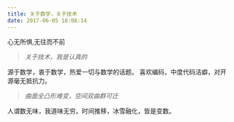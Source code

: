 ```yaml
---
title: 关于数学，关于技术
date: 2017-06-05 18:08:14
---
```


心无所惧,无往而不前

> *关于技术，我是认真的*

源于数学，衷于数学，热爱一切与数学的话题。
喜欢编码，中度代码洁癖，对开源毫无抵抗力。

> *曲面全凸形难变，空间双曲群可迁*

人谓数无味，我道味无穷。时间推移，冰雪融化，皆是变数。
